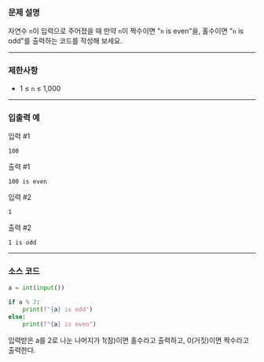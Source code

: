 ### **문제 설명**

자연수 `n`이 입력으로 주어졌을 때 만약 `n`이 짝수이면 "`n` is even"을, 홀수이면 "`n` is odd"를 출력하는 코드를 작성해 보세요.

---

### 제한사항

- 1 ≤ `n` ≤ 1,000

---

### 입출력 예

입력 #1

`100`

출력 #1

`100 is even`

입력 #2

`1`

출력 #2

`1 is odd`

---

### 소스 코드

```python
a = int(input())

if a % 2: 
    print(f"{a} is odd")
else: 
    print(f"{a} is even")
```

입력받은 a를 2로 나눈 나머지가 1(참)이면 홀수라고 출력하고, 0(거짓)이면 짝수라고 출력한다.